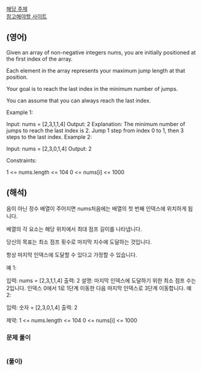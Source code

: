 <a href="https://leetcode.com/tag/array/">해당 주제</a>    
<a href="https://leetcode.com/problems/jump-game-ii/">참고해야할 사이트</a>      

## (영어)
Given an array of non-negative integers nums, you are initially positioned at the first index of the array.

Each element in the array represents your maximum jump length at that position.

Your goal is to reach the last index in the minimum number of jumps.

You can assume that you can always reach the last index.

 
 
Example 1:

Input: nums = [2,3,1,1,4]
Output: 2
Explanation: The minimum number of jumps to reach the last index is 2. Jump 1 step from index 0 to 1, then 3 steps to the last index.
Example 2:

Input: nums = [2,3,0,1,4]
Output: 2
 

Constraints:

1 <= nums.length <= 104
0 <= nums[i] <= 1000

## (해석)
음이 아닌 정수 배열이 주어지면 nums처음에는 배열의 첫 번째 인덱스에 위치하게 됩니다.

배열의 각 요소는 해당 위치에서 최대 점프 길이를 나타냅니다.

당신의 목표는 최소 점프 횟수로 마지막 지수에 도달하는 것입니다.

항상 마지막 인덱스에 도달할 수 있다고 가정할 수 있습니다.

 

예 1:

입력: nums = [2,3,1,1,4]
 출력: 2
 설명: 마지막 인덱스에 도달하기 위한 최소 점프 수는 2입니다. 인덱스 0에서 1로 1단계 이동한 다음 마지막 인덱스로 3단계 이동합니다.
예 2:

입력: 숫자 = [2,3,0,1,4]
 출력: 2
 

제약:
1 <= nums.length <= 104
0 <= nums[i] <= 1000

### 문제 풀이
```md
```


### (풀이)
```js
```
